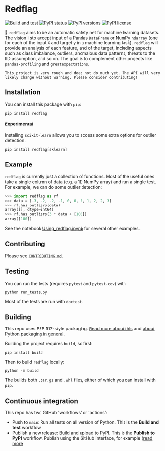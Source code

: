 # Redflag

[![Build and test](https://github.com/agile-geoscience/redflag/actions/workflows/build-test.yml/badge.svg)](https://github.com/agile-geoscience/redflag/actions/workflows/build-test.yml)
[![PyPI status](https://img.shields.io/pypi/status/redflag.svg)](https://pypi.org/project/redflag//)
[![PyPI versions](https://img.shields.io/pypi/pyversions/redflag.svg)](https://pypi.org/project/redflag//)
[![PyPI license](https://img.shields.io/pypi/l/redflag.svg)](https://pypi.org/project/redflag/)

🚩 `redflag` aims to be an automatic safety net for machine learning datasets. The vision i sto accept input of a Pandas `DataFrame` or NumPy `ndarray` (one for each of the input `X` and target `y` in a machine learning task). `redflag` will provide an analysis of each feature, and of the target, including aspects such as class imbalance, outliers, anomalous data patterns, threats to the IID assumption, and so on. The goal is to complement other projects like `pandas-profiling` and `greatexpectations`.

```{admonition} Work in progress
This project is very rough and does not do much yet. The API will very likely change without warning. Please consider contributing!
```


## Installation

You can install this package with `pip`:

    pip install redflag

#### Experimental

Installing `scikit-learn` allows you to access some extra options for outlier detection.

    pip install redflag[sklearn]


## Example

`redflag` is currently just a collection of functions. Most of the useful ones take a single column of data (e.g. a 1D NumPy array) and run a single test. For example, we can do some outlier detection:

```python
>>> import redflag as rf
>>> data = [-3, -2, -2, -1, 0, 0, 0, 1, 2, 2, 3]
>>> rf.has_outliers(data)
array([], dtype=int64)
>>> rf.has_outliers(3 * data + [100])
array([100])
```

See the notebook [Using_redflag.ipynb](https://github.com/agile-geoscience/redflag/blob/main/notebooks/Using_redflag.ipynb) for several other examples.


## Contributing

Please see [`CONTRIBUTING.md`](https://github.com/agile-geoscience/redflag/blob/main/CONTRIBUTING.md).


## Testing

You can run the tests (requires `pytest` and `pytest-cov`) with

    python run_tests.py

Most of the tests are run with `doctest`.


## Building

This repo uses PEP 517-style packaging. [Read more about this](https://setuptools.pypa.io/en/latest/build_meta.html) and [about Python packaging in general](https://packaging.python.org/en/latest/tutorials/packaging-projects/).

Building the project requires `build`, so first:

    pip install build

Then to build `redflag` locally:

    python -m build

The builds both `.tar.gz` and `.whl` files, either of which you can install with `pip`.


## Continuous integration

This repo has two GitHub 'workflows' or 'actions':

- Push to `main`: Run all tests on all version of Python. This is the **Build and test** workflow.
- Publish a new release: Build and upload to PyPI. This is the **Publish to PyPI** workflow. Publish using the GitHub interface, for example ([read more](https://docs.github.com/en/repositories/releasing-projects-on-github/managing-releases-in-a-repository)
